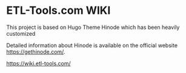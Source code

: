 # ETL-Tools.com WIKI

This project is based on Hugo Theme Hinode which has been heavily customized

Detailed information about Hinode is available on the official website https://gethinode.com/.

https://wiki.etl-tools.com/
